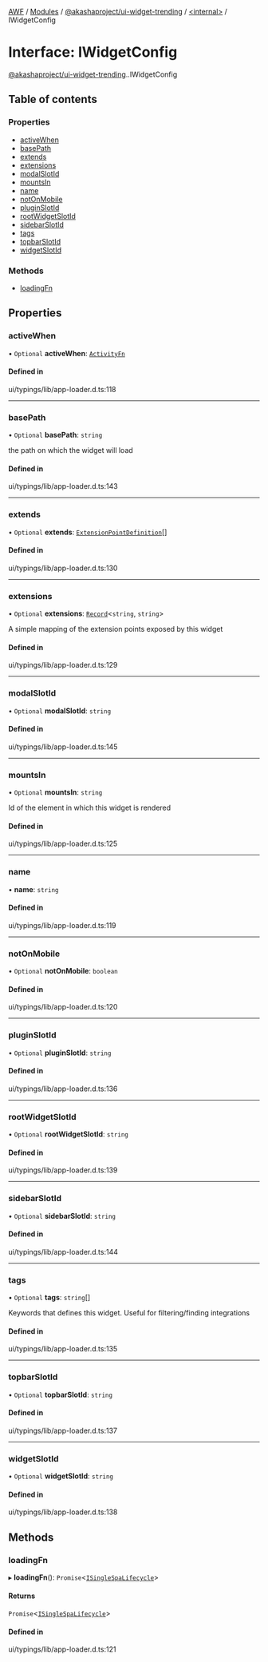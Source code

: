 [AWF](../README.md) / [Modules](../modules.md) / [@akashaproject/ui-widget-trending](../modules/akashaproject_ui_widget_trending.md) / [<internal\>](../modules/akashaproject_ui_widget_trending._internal_.md) / IWidgetConfig

# Interface: IWidgetConfig

[@akashaproject/ui-widget-trending](../modules/akashaproject_ui_widget_trending.md).[<internal>](../modules/akashaproject_ui_widget_trending._internal_.md).IWidgetConfig

## Table of contents

### Properties

- [activeWhen](akashaproject_ui_widget_trending._internal_.IWidgetConfig.md#activewhen)
- [basePath](akashaproject_ui_widget_trending._internal_.IWidgetConfig.md#basepath)
- [extends](akashaproject_ui_widget_trending._internal_.IWidgetConfig.md#extends)
- [extensions](akashaproject_ui_widget_trending._internal_.IWidgetConfig.md#extensions)
- [modalSlotId](akashaproject_ui_widget_trending._internal_.IWidgetConfig.md#modalslotid)
- [mountsIn](akashaproject_ui_widget_trending._internal_.IWidgetConfig.md#mountsin)
- [name](akashaproject_ui_widget_trending._internal_.IWidgetConfig.md#name)
- [notOnMobile](akashaproject_ui_widget_trending._internal_.IWidgetConfig.md#notonmobile)
- [pluginSlotId](akashaproject_ui_widget_trending._internal_.IWidgetConfig.md#pluginslotid)
- [rootWidgetSlotId](akashaproject_ui_widget_trending._internal_.IWidgetConfig.md#rootwidgetslotid)
- [sidebarSlotId](akashaproject_ui_widget_trending._internal_.IWidgetConfig.md#sidebarslotid)
- [tags](akashaproject_ui_widget_trending._internal_.IWidgetConfig.md#tags)
- [topbarSlotId](akashaproject_ui_widget_trending._internal_.IWidgetConfig.md#topbarslotid)
- [widgetSlotId](akashaproject_ui_widget_trending._internal_.IWidgetConfig.md#widgetslotid)

### Methods

- [loadingFn](akashaproject_ui_widget_trending._internal_.IWidgetConfig.md#loadingfn)

## Properties

### activeWhen

• `Optional` **activeWhen**: [`ActivityFn`](../modules/akashaproject_ui_widget_trending._internal_.md#activityfn)

#### Defined in

ui/typings/lib/app-loader.d.ts:118

___

### basePath

• `Optional` **basePath**: `string`

the path on which the widget will load

#### Defined in

ui/typings/lib/app-loader.d.ts:143

___

### extends

• `Optional` **extends**: [`ExtensionPointDefinition`](akashaproject_ui_widget_trending._internal_.ExtensionPointDefinition.md)[]

#### Defined in

ui/typings/lib/app-loader.d.ts:130

___

### extensions

• `Optional` **extensions**: [`Record`](../modules/akashaproject_ui_widget_trending._internal_.md#record)<`string`, `string`\>

A simple mapping of the extension points exposed by this widget

#### Defined in

ui/typings/lib/app-loader.d.ts:129

___

### modalSlotId

• `Optional` **modalSlotId**: `string`

#### Defined in

ui/typings/lib/app-loader.d.ts:145

___

### mountsIn

• `Optional` **mountsIn**: `string`

Id of the element in which this widget is rendered

#### Defined in

ui/typings/lib/app-loader.d.ts:125

___

### name

• **name**: `string`

#### Defined in

ui/typings/lib/app-loader.d.ts:119

___

### notOnMobile

• `Optional` **notOnMobile**: `boolean`

#### Defined in

ui/typings/lib/app-loader.d.ts:120

___

### pluginSlotId

• `Optional` **pluginSlotId**: `string`

#### Defined in

ui/typings/lib/app-loader.d.ts:136

___

### rootWidgetSlotId

• `Optional` **rootWidgetSlotId**: `string`

#### Defined in

ui/typings/lib/app-loader.d.ts:139

___

### sidebarSlotId

• `Optional` **sidebarSlotId**: `string`

#### Defined in

ui/typings/lib/app-loader.d.ts:144

___

### tags

• `Optional` **tags**: `string`[]

Keywords that defines this widget.
Useful for filtering/finding integrations

#### Defined in

ui/typings/lib/app-loader.d.ts:135

___

### topbarSlotId

• `Optional` **topbarSlotId**: `string`

#### Defined in

ui/typings/lib/app-loader.d.ts:137

___

### widgetSlotId

• `Optional` **widgetSlotId**: `string`

#### Defined in

ui/typings/lib/app-loader.d.ts:138

## Methods

### loadingFn

▸ **loadingFn**(): `Promise`<[`ISingleSpaLifecycle`](akashaproject_ui_widget_trending._internal_.ISingleSpaLifecycle.md)\>

#### Returns

`Promise`<[`ISingleSpaLifecycle`](akashaproject_ui_widget_trending._internal_.ISingleSpaLifecycle.md)\>

#### Defined in

ui/typings/lib/app-loader.d.ts:121
